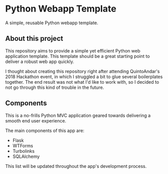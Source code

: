 # Python Webapp Template
A simple, reusable Python webapp template.

## About this project
This repository aims to provide a simple yet efficient Python web application template. This template should be a great starting point to deliver a robust web app quickly.

I thought about creating this repository right after attending QuintoAndar's 2018 Hackathon event, in which I struggled a bit to glue several boilerplates together. The end result was not what I'd like to work with, so I decided to not go through this kind of trouble in the future.

## Components
This is a no-frills Python MVC application geared towards delivering a smooth end user experience.

The main components of this app are:
* Flask
* WTForms
* Turbolinks
* SQLAlchemy

This list will be updated throughout the app's development process.
